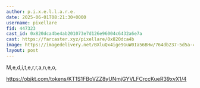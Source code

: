```yaml
---
author: p.i.x.e.l.l.a.r.e.
date: 2025-06-01T08:21:30+0000
username: pixellare
fid: 447323
cast_id: 0x820dca4be4ab201073e7d126e96004c6432a6e7a
cast: https://farcaster.xyz/pixellare/0x820dca4b
image: https://imagedelivery.net/BXluQx4ige9GuW0Ia56BHw/764db237-5d5a-4118-44ae-6d0fb4815400/original
layout: post
---
```

M,e,d,i,t,e,r,r,a,n,e,o,  
  
https://objkt.com/tokens/KT1S1FBoVZZ8yUNmjGYVLFCrccKueR39xvX1/4  

<img src='https://imagedelivery.net/BXluQx4ige9GuW0Ia56BHw/764db237-5d5a-4118-44ae-6d0fb4815400/original' alt='' referrerpolicy='no-referrer'/>
